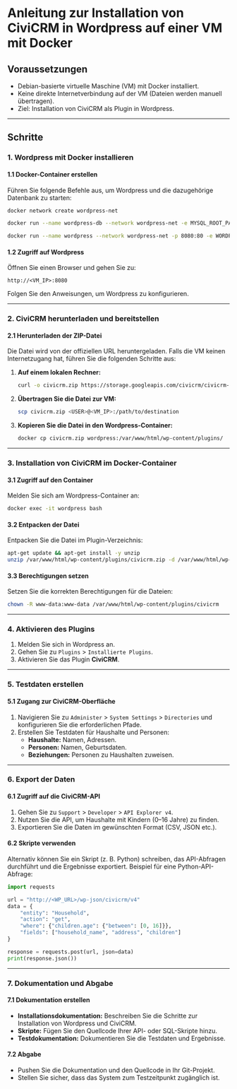 # Anleitung zur Installation von CiviCRM in Wordpress auf einer VM mit Docker

## Voraussetzungen
- Debian-basierte virtuelle Maschine (VM) mit Docker installiert.
- Keine direkte Internetverbindung auf der VM (Dateien werden manuell übertragen).
- Ziel: Installation von CiviCRM als Plugin in Wordpress.

---

## Schritte

### 1. Wordpress mit Docker installieren

#### 1.1 Docker-Container erstellen
Führen Sie folgende Befehle aus, um Wordpress und die dazugehörige Datenbank zu starten:

```bash
docker network create wordpress-net

docker run --name wordpress-db --network wordpress-net -e MYSQL_ROOT_PASSWORD=strongpassword -e MYSQL_DATABASE=wordpress -e MYSQL_USER=wordpress -e MYSQL_PASSWORD=wordpresspass -d mariadb:latest

docker run --name wordpress --network wordpress-net -p 8080:80 -e WORDPRESS_DB_HOST=wordpress-db -e WORDPRESS_DB_USER=wordpress -e WORDPRESS_DB_PASSWORD=wordpresspass -e WORDPRESS_DB_NAME=wordpress -d wordpress:latest
```

#### 1.2 Zugriff auf Wordpress
Öffnen Sie einen Browser und gehen Sie zu:
```
http://<VM_IP>:8080
```
Folgen Sie den Anweisungen, um Wordpress zu konfigurieren.

---

### 2. CiviCRM herunterladen und bereitstellen

#### 2.1 Herunterladen der ZIP-Datei
Die Datei wird von der offiziellen URL heruntergeladen. Falls die VM keinen Internetzugang hat, führen Sie die folgenden Schritte aus:

1. **Auf einem lokalen Rechner:**
   ```bash
   curl -o civicrm.zip https://storage.googleapis.com/civicrm/civicrm-stable/stable/civicrm-stable-wordpress.zip
   ```

2. **Übertragen Sie die Datei zur VM:**
   ```bash
   scp civicrm.zip <USER>@<VM_IP>:/path/to/destination
   ```

3. **Kopieren Sie die Datei in den Wordpress-Container:**
   ```bash
   docker cp civicrm.zip wordpress:/var/www/html/wp-content/plugins/
   ```

---

### 3. Installation von CiviCRM im Docker-Container

#### 3.1 Zugriff auf den Container
Melden Sie sich am Wordpress-Container an:
```bash
docker exec -it wordpress bash
```

#### 3.2 Entpacken der Datei
Entpacken Sie die Datei im Plugin-Verzeichnis:
```bash
apt-get update && apt-get install -y unzip
unzip /var/www/html/wp-content/plugins/civicrm.zip -d /var/www/html/wp-content/plugins/
```

#### 3.3 Berechtigungen setzen
Setzen Sie die korrekten Berechtigungen für die Dateien:
```bash
chown -R www-data:www-data /var/www/html/wp-content/plugins/civicrm
```

---

### 4. Aktivieren des Plugins

1. Melden Sie sich in Wordpress an.
2. Gehen Sie zu `Plugins` > `Installierte Plugins`.
3. Aktivieren Sie das Plugin **CiviCRM**.

---

### 5. Testdaten erstellen

#### 5.1 Zugang zur CiviCRM-Oberfläche
1. Navigieren Sie zu `Administer` > `System Settings` > `Directories` und konfigurieren Sie die erforderlichen Pfade.
2. Erstellen Sie Testdaten für Haushalte und Personen:
   - **Haushalte:** Namen, Adressen.
   - **Personen:** Namen, Geburtsdaten.
   - **Beziehungen:** Personen zu Haushalten zuweisen.

---

### 6. Export der Daten

#### 6.1 Zugriff auf die CiviCRM-API
1. Gehen Sie zu `Support` > `Developer` > `API Explorer v4`.
2. Nutzen Sie die API, um Haushalte mit Kindern (0–16 Jahre) zu finden.
3. Exportieren Sie die Daten im gewünschten Format (CSV, JSON etc.).

#### 6.2 Skripte verwenden
Alternativ können Sie ein Skript (z. B. Python) schreiben, das API-Abfragen durchführt und die Ergebnisse exportiert. Beispiel für eine Python-API-Abfrage:

```python
import requests

url = "http://<WP_URL>/wp-json/civicrm/v4"
data = {
    "entity": "Household",
    "action": "get",
    "where": {"children.age": {"between": [0, 16]}},
    "fields": ["household_name", "address", "children"]
}

response = requests.post(url, json=data)
print(response.json())
```

---

### 7. Dokumentation und Abgabe

#### 7.1 Dokumentation erstellen
- **Installationsdokumentation:** Beschreiben Sie die Schritte zur Installation von Wordpress und CiviCRM.
- **Skripte:** Fügen Sie den Quellcode Ihrer API- oder SQL-Skripte hinzu.
- **Testdokumentation:** Dokumentieren Sie die Testdaten und Ergebnisse.

#### 7.2 Abgabe
- Pushen Sie die Dokumentation und den Quellcode in Ihr Git-Projekt.
- Stellen Sie sicher, dass das System zum Testzeitpunkt zugänglich ist.
